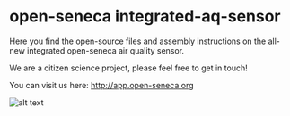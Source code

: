 # open-seneca integrated-aq-sensor

Here you find the open-source files and assembly instructions on the all-new integrated open-seneca air quality sensor.

We are a citizen science project, please feel free to get in touch!

You can visit us here: http://app.open-seneca.org

![alt text](https://raw.githubusercontent.com/sh969/integrated-aq-sensor/master/sensor.jpg)

    
